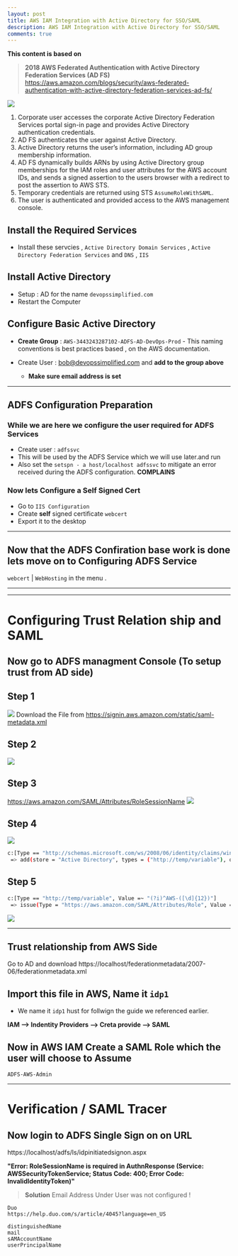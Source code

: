 ```yaml
---
layout: post
title: AWS IAM Integration with Active Directory for SSO/SAML
description: AWS IAM Integration with Active Directory for SSO/SAML
comments: true
---
```


**This content is based on**

> **2018 AWS Federated Authentication with Active Directory Federation Services (AD FS)** https://aws.amazon.com/blogs/security/aws-federated-authentication-with-active-directory-federation-services-ad-fs/


![](/assets/markdown-img-paste-20191124215412168.png)

1. Corporate user accesses the corporate Active Directory Federation Services portal sign-in page and provides Active Directory authentication credentials.
2. AD FS authenticates the user against Active Directory.
3. Active Directory returns the user’s information, including AD group membership information.
4. AD FS dynamically builds ARNs by using Active Directory group memberships for the IAM roles and user attributes for the AWS account IDs, and sends a signed assertion to the users browser with a redirect to post the assertion to AWS STS.
5. Temporary credentials are returned using STS `AssumeRoleWithSAML`.
6. The user is authenticated and provided access to the AWS management console.

## Install the Required Services

- Install these servcies , `Active Directory Domain Services` , `Active Directory Federation Services` and `DNS` , `IIS`

## Install Active Directory

- Setup : AD for the name `devopssimplified.com`
- Restart the Computer

## Configure Basic Active Directory

-  **Create Group** : `AWS-3443243287102-ADFS-AD-DevOps-Prod` - This naming conventions is best practices based , on the AWS documentation.

- Create User : bob@devopssimplified.com and **add to the group above**
  - **Make sure email address is set**

---
## ADFS Configuration Preparation
### While we are here we configure the user required for ADFS Services

- Create user : `adfssvc`
- This will be used by the ADFS Service which we will use later.and run
- Also set the `setspn - a host/localhost adfssvc` to mitigate an error received during the ADFS configuration. **COMPLAINS**


### Now lets Configure a Self Signed Cert

- Go to `IIS Configuration`
- Create **self** signed certificate `webcert`
- Export it to the desktop

---

## Now that the ADFS Confiration base work is done lets move on to Configuring  ADFS Service

`webcert` | `WebHosting` in the menu .

---

---
# Configuring Trust Relation ship and SAML
## Now go to ADFS managment Console (To setup trust from AD side)

## Step 1

![](/assets/markdown-img-paste-20191122234850127.png)
Download the File from https://signin.aws.amazon.com/static/saml-metadata.xml

## Step 2

![](/assets/markdown-img-paste-20191122235024686.png)

## Step 3

https://aws.amazon.com/SAML/Attributes/RoleSessionName
![](/assets/markdown-img-paste-20191122235050515.png)

## Step 4

![](/assets/markdown-img-paste-20191122235242117.png)
```sh
c:[Type == "http://schemas.microsoft.com/ws/2008/06/identity/claims/windowsaccountname", Issuer == "AD AUTHORITY"]
 => add(store = "Active Directory", types = ("http://temp/variable"), query = ";tokenGroups;{0}", param = c.Value);
```
## Step 5

```sh
c:[Type == "http://temp/variable", Value =~ "(?i)^AWS-([\d]{12})"]
 => issue(Type = "https://aws.amazon.com/SAML/Attributes/Role", Value = RegExReplace(c.Value, "AWS-([\d]{12})-", "arn:aws:iam::743230357567:saml-provider/idp1,arn:aws:iam::743230357567:role/"));
```

![](/assets/markdown-img-paste-20191122235347442.png)

---
## Trust relationship from AWS Side
Go to AD and download https://localhost/federationmetadata/2007-06/federationmetadata.xml

## Import this file in AWS, Name it `idp1`

- We name it `idp1` hust for follwign the guide we referenced earlier.

**IAM --> Indentity Providers --> Creta provide --> SAML**
## Now in AWS IAM Create a SAML Role which the user will choose to Assume

`ADFS-AWS-Admin`

---

# Verification / SAML Tracer

## Now login to ADFS Single Sign on on URL
https://localhost/adfs/ls/idpinitiatedsignon.aspx


**"Error: RoleSessionName is required in AuthnResponse (Service: AWSSecurityTokenService; Status Code: 400; Error Code: InvalidIdentityToken)"**

> **Solution** Email Address Under User was not configured !

```
Duo
https://help.duo.com/s/article/4045?language=en_US

distinguishedName
mail
sAMAccountName
userPrincipalName
```
